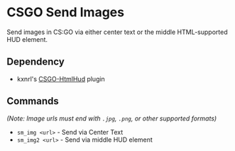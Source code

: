 
# CSGO Send Images

Send images in CS:GO via either center text or the middle HTML-supported HUD element.

## Dependency

- kxnrl's [CSGO-HtmlHud](https://github.com/Kxnrl/CSGO-HtmlHud) plugin

## Commands

*(Note: Image urls must end with `.jpg`, `.png`, or other supported formats)*

- `sm_img <url>` - Send via Center Text
- `sm_img2 <url>` - Send via middle HUD element
